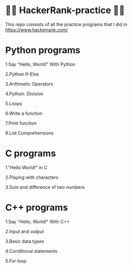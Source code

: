 # 👨‍💻 HackerRank-practice 👨‍💻

This repo consists of all the practice programs that I did in https://www.hackerrank.com/

# Python programs
  
  1.Say "Hello, World!" With Python
  
  2.Python If-Else
  
  3.Arithmetic Operators
  
  4.Python: Division
  
  5.Loops
  
  6.Write a function
  
  7.Print function
  
  8.List Comprehensions

# C programs

  1."Hello World!" in C
  
  2.Playing with characters
  
  3.Sum and difference of two numbers
  
# C++ programs

  1.Say "Hello, World!" With C++
  
  2.Input and output
  
  3.Basic data types
  
  4.Conditional statements
  
  5.For loop



